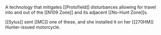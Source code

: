 A technology that mitigates [[Protofield]] disturbances allowing for travel into and out of the [[N109 Zone]] and its adjacent [[No-Hunt Zone]]s.

[[Sylus]] sent [[MC]] one of these, and she installed it on her [[270HM]] Hunter-issued motorcycle.